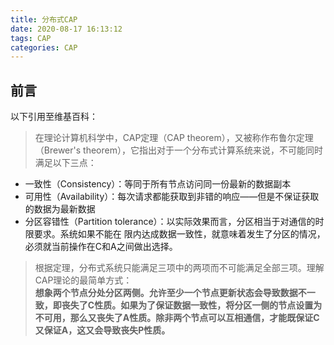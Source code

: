 ```yaml
---
title: 分布式CAP
date: 2020-08-17 16:13:12
tags: CAP
categories: CAP
---
```

 

## 前言  
以下引用至维基百科：  
>在理论计算机科学中，CAP定理（CAP theorem），又被称作布鲁尔定理（Brewer's theorem），它指出对于一个分布式计算系统来说，不可能同时满足以下三点：
  * 一致性（Consistency）：等同于所有节点访问同一份最新的数据副本
  * 可用性（Availability）：每次请求都能获取到非错的响应——但是不保证获取的数据为最新数据
  * 分区容错性（Partition tolerance）：以实际效果而言，分区相当于对通信的时限要求。系统如果不能在
    限内达成数据一致性，就意味着发生了分区的情况，必须就当前操作在C和A之间做出选择。

>根据定理，分布式系统只能满足三项中的两项而不可能满足全部三项。理解CAP理论的最简单方式：  
**想象两个节点分处分区两侧。允许至少一个节点更新状态会导致数据不一致，即丧失了C性质。如果为了保证数据一致性，将分区一侧的节点设置为不可用，那么又丧失了A性质。除非两个节点可以互相通信，才能既保证C又保证A，这又会导致丧失P性质。**
